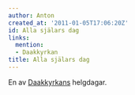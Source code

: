 ```yaml
---
author: Anton
created_at: '2011-01-05T17:06:20Z'
id: Alla själars dag
links:
  mention:
  - Daakkyrkan
title: Alla själars dag
---
```


En av [Daakkyrkans] helgdagar.

  [Daakkyrkans]: Daakkyrkan
